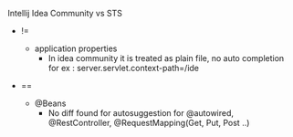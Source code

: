 Intellij Idea Community vs STS

- !=
  - application properties
      - In idea community it is treated as plain file, no auto completion for ex : server.servlet.context-path=/ide

- ==
  -  @Beans
      - No diff found for autosuggestion for @autowired, @RestController, @RequestMapping(Get, Put, Post ..) 
